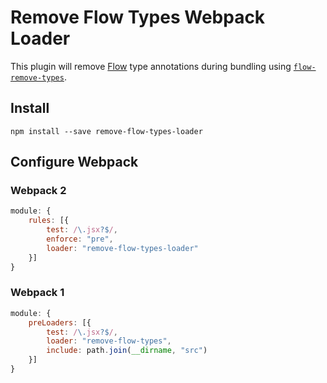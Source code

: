 Remove Flow Types Webpack Loader
==================

This plugin will remove [Flow](https://flowtype.org) type annotations during
bundling using [`flow-remove-types`](https://github.com/leebyron/flow-remove-types).

## Install

```
npm install --save remove-flow-types-loader
```

## Configure Webpack

### Webpack 2

```js
module: {
    rules: [{
        test: /\.jsx?$/,
        enforce: "pre",
        loader: "remove-flow-types-loader"
    }]
}
```

### Webpack 1

```js
module: {
    preLoaders: [{
        test: /\.jsx?$/,
        loader: "remove-flow-types",
        include: path.join(__dirname, "src")
    }]
}
```
